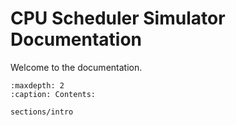 # CPU Scheduler Simulator Documentation

Welcome to the documentation.

```{toctree}
:maxdepth: 2
:caption: Contents:

sections/intro